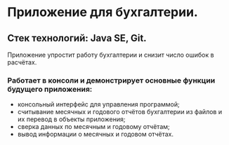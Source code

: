 # Приложение для бухгалтерии.

## Стек технологий: Java SE, Git.

Приложение упростит работу бухгалтерии и снизит число ошибок в расчётах.

### Работает в консоли и демонстрирует основные функции будущего приложения:
- консольный интерфейс для управления программой;
- считывание месячных и годового отчётов бухгалтерии из файлов и их перевод в объекты приложения;
- cверка данных по месячным и годовому отчётам;
- вывод информации о месячных и годовом отчётах.
